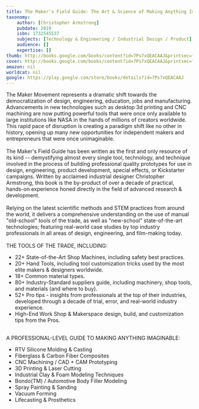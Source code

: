 ```yaml
---
title: The Maker's Field Guide: The Art & Science of Making Anything Imaginable
taxonomy:
	author: [Christopher Armstrong]
	pubdate: 2019
	isbn: 1732545537
	subjects: [Technology & Engineering / Industrial Design / Product]
	audience: []
	expertise: []
thumb: http://books.google.com/books/content?id=7Ps7xQEACAAJ&printsec=frontcover&img=1&zoom=1&imgtk=AFLRE72MigfQ3Chlwx8nC08u9ps-7m06yUm6-3IZcxCvHnMdpqkDzRX354jqpidn7RQCJxc8dc-C3aFwpcx20dBiFDbW-Rkt1_V8fUipCigvR8p0YqE4jZXA7rVGuPvH0FLTbcYqv7cu&source=gbs_api
cover: http://books.google.com/books/content?id=7Ps7xQEACAAJ&printsec=frontcover&img=1&zoom=1&imgtk=AFLRE72MigfQ3Chlwx8nC08u9ps-7m06yUm6-3IZcxCvHnMdpqkDzRX354jqpidn7RQCJxc8dc-C3aFwpcx20dBiFDbW-Rkt1_V8fUipCigvR8p0YqE4jZXA7rVGuPvH0FLTbcYqv7cu&source=gbs_api
amazon: nil
worldcat: nil
google: https://play.google.com/store/books/details?id=7Ps7xQEACAAJ
---
```

<p>The Maker Movement represents a dramatic shift towards the democratization of design, engineering, education, jobs and manufacturing. Advancements in new technologies such as desktop 3d printing and CNC machining are now putting powerful tools that were once only available to large institutions like NASA in the hands of millions of creators worldwide. This rapid pace of disruption is creating a paradigm shift like no other in history, opening up many new opportunities for independent makers and entrepreneurs that were once unimaginable.<br> <br> The Maker's Field Guide has been written as the first and only resource of its kind -- demystifying almost every single tool, technology, and technique involved in the process of building professional quality prototypes for use in design, engineering, product development, special effects, or Kickstarter campaigns. Written by acclaimed industrial designer Christopher Armstrong, this book is the by-product of over a decade of practical, hands-on experience honed directly in the field of advanced research & development.<br> <br> Relying on the latest scientific methods and STEM practices from around the world, it delivers a comprehensive understanding on the use of manual "old-school" tools of the trade, as well as "new-school" state-of-the-art technologies; featuring real-world case studies by top industry professionals in all areas of design, engineering, and film-making today.<br> <br> THE TOOLS OF THE TRADE, INCLUDING: </p> <ul> <li>22+ State-of-the-Art Shop Machines, including safety best practices.</li> <li>20+ Hand Tools, including tool customization tricks used by the most elite makers & designers worldwide.</li> <li>18+ Common material types.</li> <li>80+ Industry-Standard suppliers guide, including machinery, shop tools, and materials (and where to buy).</li> <li>52+ Pro tips - insights from professionals at the top of their industries, developed through a decade of trial, error, and real-world industry experience.</li> <li>High-End Work Shop & Makerspace design, build, and customization tips from the Pros.</li> </ul> <p><br> A PROFESSIONAL-LEVEL GUIDE TO MAKING ANYTHING IMAGINABLE: </p> <ul> <li>RTV Silicone Molding & Casting</li> <li>Fiberglass & Carbon Fiber Composites</li> <li>CNC Machining / CAD + CAM Prototyping</li> <li>3D Printing & Laser Cutting</li> <li>Industrial Clay & Foam Modeling Techniques</li> <li>Bondo(TM) / Automotive Body Filler Modeling</li> <li>Spray Painting & Sanding</li> <li>Vacuum Forming</li> <li>Lifecasting & Prosthetics</li> </ul>